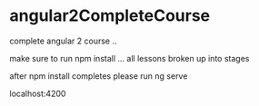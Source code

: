 # angular2CompleteCourse
complete angular 2 course .. 


make sure to run npm install ... all lessons broken up into stages


after npm install completes please run 
ng serve


localhost:4200
